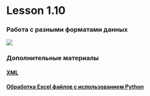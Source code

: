 # Lesson 1.10
### Работа с разными форматами данных
![](https://cdn.discordapp.com/attachments/1007250454943641733/1027485609729736734/file.jpg)
### Дополнительные материалы
#### [XML](https://ru.wikipedia.org/wiki/XML)
#### [Обработка Excel файлов с использованием Python](https://habrahabr.ru/post/99923/)
